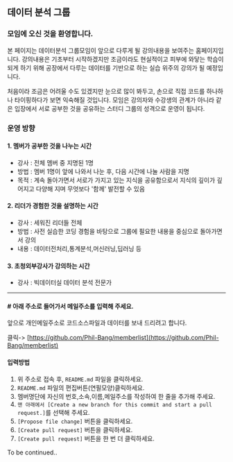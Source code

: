 ## 데이터 분석 그룹

### 모임에 오신 것을 환영합니다.

본 페이지는 데이터분석 그룹모임이 앞으로 다루게
될 강의내용을 보여주는 홈페이지입니다. 강의내용은
기초부터 시작하겠지만 조금이라도 현실적이고 피부에
와닿는 학습이 되게 하기 위해 공장에서 다루는
데이터를 기반으로 하는 실습 위주의 강의가 될 예정입니다.

처음이라 조금은 어려울 수도 있겠지만 눈으로 많이 봐두고,
손으로 직접 코드를 하나하나 타이핑하다가 보면 
익숙해질 것입니다. 모임은 강의자와 수강생의 관계가
아니라 같은 입장에서 서로 공부한 것을 공유하는
스터디 그룹의 성격으로 운영이 됩니다.

### 운영 방향

#### 1. 멤버가 공부한 것을 나누는 시간

  - 강사 : 전체 멤버 중 지명된 1명
  - 방법 : 멤버 1명이 앞에 나와서 나눈 후, 
          다음 시간에 나눌 사람을 지명
  - 목적 : 계속 돌아가면서 서로가 가지고 있는 지식을
          공유함으로서 지식의 깊이가 깊어지고 다양해
          지며 무엇보다 '함께' 발전할 수 있음

#### 2. 리더가 경험한 것을 설명하는 시간
       
  - 강사 : 세워진 리더들 전체
  - 방법 : 사전 실습한 코딩 경험을 바탕으로
          그룹에 필요한 내용을 중심으로 돌아가면서 강의
  - 내용 : 데이터전처리,통계분석,머신러닝,딥러닝 등

#### 3. 초청외부강사가 강의하는 시간
  
  - 강사 : 빅데이터실 데이터 분석 전문가

-----------------------------------------------
#### # 아래 주소로 들어가서 메일주소를 입력해 주세요. 
앞으로 개인메일주소로 코드소스파일과 데이터를 보내 드리려고 합니다.

 클릭-> [https://github.com/Phil-Bang/memberlist](https://github.com/Phil-Bang/memberlist)

#### 입력방법
1. 위 주소로 접속 후, `README.md` 파일을 클릭하세요.
2. `README.md` 파일의 편집버튼(연필모양)클릭하세요.
3. 멤버명단에 자신의 번호,소속,이름,메일주소를 작성하여 한 줄을 추가해 주세요.
4. `맨 아래에서 [Create a new branch for this commit and start a pull request.]`를 선택해 주세요.
4. `[Propose file change]` 버튼을 클릭하세요.
5. `[Create pull request]` 버튼을 클릭하세요.
6. `[Create pull request]` 버튼을 한 번 더 클릭하세요.


To be continued..
